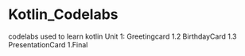 # Kotlin_Codelabs
codelabs used to learn kotlin
Unit 1:
Greetingcard 1.2
BirthdayCard 1.3
PresentationCard 1.Final
